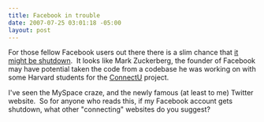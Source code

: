 ```yaml
---
title: Facebook in trouble
date: 2007-07-25 03:01:18 -05:00
layout: post
---
```


For those fellow Facebook users out there there is a slim chance that [it might be shutdown](http://www.pcworld.com/article/id,135041-c,webservices/article.html).  It looks like Mark Zuckerberg, the founder of Facebook may have potential taken the code from a codebase he was working on with some Harvard students for the [ConnectU](http://www.connectu.com/) project.

I've seen the MySpace craze, and the newly famous (at least to me) Twitter website.  So for anyone who reads this, if my Facebook account gets shutdown, what other "connecting" websites do you suggest?